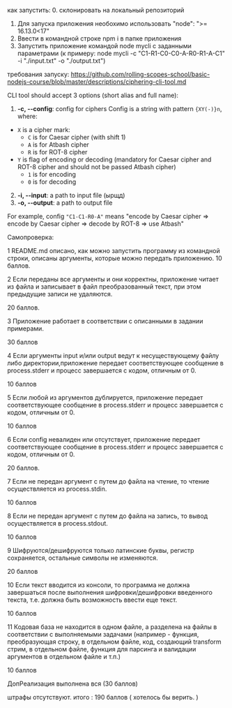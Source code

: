 как запустить:
0. склонировать на локальный репозиторий 
1. Для запуска приложения необохимо использовать  "node": ">= 16.13.0<17" 
2. Ввести в командной строке npm i в папке приложения
3. Запустить приложение командой node mycli  c  заданными параметрами (к примеру: node mycli -c "C1-R1-C0-C0-A-R0-R1-A-C1" -i "./input.txt" -o "./output.txt")
 
требования запуску:
https://github.com/rolling-scopes-school/basic-nodejs-course/blob/master/descriptions/ciphering-cli-tool.md

CLI tool should accept 3 options (short alias and full name):

1.  **-c, --config**: config for ciphers
Config is a string with pattern `{XY(-)}n`, where:
  * `X` is a cipher mark:
    * `C` is for Caesar cipher (with shift 1)
    * `A` is for Atbash cipher
    * `R` is for ROT-8 cipher
  * `Y` is flag of encoding or decoding (mandatory for Caesar cipher and ROT-8 cipher and should not be passed Atbash cipher)
    * `1` is for encoding
    * `0` is for decoding
2.  **-i, --input**: a path to input file (ырщд)
3.  **-o, --output**: a path to output file

For example, config `"C1-C1-R0-A"` means "encode by Caesar cipher => encode by Caesar cipher => decode by ROT-8 => use Atbash"


Самопроверка:

1 README.md описано, как можно запустить программу из командной строки, описаны аргументы, которые можно передать приложению.
  10 баллов.

2 Если переданы все аргументы и они корректны, приложение читает из файла и записывает в файл преобразованный текст, при этом предыдущие записи не удаляются.

  20 баллов.

3 Приложение работает в соответствии с описанными в задании примерами. 

  30 баллов

4 Если аргументы input и/или output ведут к несуществующему файлу либо директории,приложение передает соответствующее сообщение в process.stderr и прoцесс завершается с кодом, отличным от 0.

  10 баллов

5 Если любой из аргументов дублируется, приложение передает соответствующее сообщение в process.stderr и прoцесс завершается с кодом, отличным от 0.

  10 баллов

6 Если config невалиден или отсутствует, приложение передает соответствующее сообщение в process.stderr и прoцесс завершается с кодом, отличным от 0.

  20 баллов.

7 Если не передан аргумент с путем до файла на чтение, то чтение осуществляется из process.stdin.

  10 баллов

8 Если не передан аргумент с путем до файла на запись, то вывод осуществляется в process.stdout. 

  10 баллов

9 Шифруются/дешифруются только латинские буквы, регистр сохраняется, остальные символы не изменяются.

  20 баллов

10 Если текст вводится из консоли, то программа не должна завершаться после выполнения шифровки/дешифровки введенного текста, т.е. должна быть возможность ввести еще текст.

  10 баллов

11 Кодовая база не находится в одном файле, а разделена на файлы в соответствии с выполняемыми задачами (например - функция, преобразующая строку, в отдельном файле, код, создающий transform стрим, в отдельном файле, функция для парсинга и валидации аргументов в отдельном файле и т.п.)

  10 баллов
  
ДопРеализация выполнена вся (30 баллов)

штрафы  отсутствуют. итого : 190 баллов ( хотелось бы верить.  )